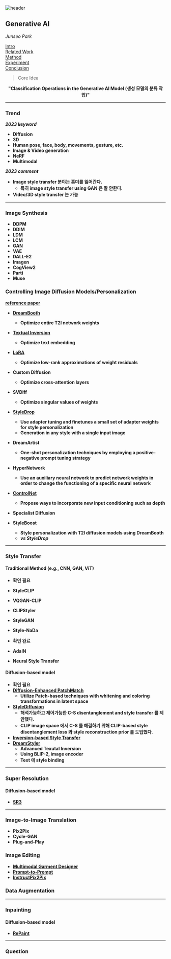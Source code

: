 ![header](https://capsule-render.vercel.app/api?type=waving&color=auto&height=80&section=header&text=Welcome%20Paper%20Review&fontSize=50)


## Generative AI
*Junseo Park*

[Intro](#intro)</br>
[Related Work](#related-work)</br>
[Method](#method)</br>
[Experiment](#experiment)</br>
[Conclusion](#conclusion)</br>

> Core Idea
<div align=center>
<strong>"Classification Operations in the Generative AI Model (생성 모델의 분류 작업)"</strong></br>
</div>

***
### <strong>Trend<strong>
*2023 keyword*
- Diffusion
- 3D
- Human pose, face, body, movements, gesture, etc.
- Image & Video generation
- NeRF
- Multimodal

*2023 comment*
- Image style transfer 분야는 흥미를 잃어간다.
  - 특히 image style transfer using GAN 은 잘 안한다.
- Video/3D style transfer 는 가능

***
### <strong>Image Synthesis<strong>
- DDPM
- DDIM
- LDM
- LCM
- GAN
- VAE
- DALL-E2
- Imagen
- CogView2
- Parti
- Muse

### <strong>Controlling Image Diffusion Models/Personalization</strong>

<a href='https://arxiv.org/pdf/2307.06949.pdf'>reference paper</a>

- <a href='/이론 pdf 파일/딥러닝 논문/DreamBooth/DreamBooth.md'>DreamBooth</a>
  - Optimize entire T2I network weights
- <a href='/이론 pdf 파일/딥러닝 논문/Textual_inversion/Textual_inversion.md'>Textual Inversion</a>
  - Optimize text embedding
- <a href='/이론 pdf 파일/딥러닝 논문/LoRA_231007_193848.pdf'>LoRA</a>
  - Optimize low-rank approximations of weight residuals
- Custom Diffusion
  - Optimize cross-attention layers
- SVDiff
  - Optimize singular values of weights
- <a href='/이론 pdf 파일/딥러닝 논문/StyleDrop_230626_130819.pdf'>StyleDrop</a>
  - Use adapter tuning and finetunes a small set of adapter weights for style personalization
  - Generation in any style with a single input image
- DreamArtist
  - One-shot personalization techniques by employing a positive-negative prompt tuning strategy
- HyperNetwork
  - Use an auxiliary neural network to predict network weights in order to change the functioning of a specific neural network
- <a href='/이론 pdf 파일/딥러닝 논문/ControlNet_231018_163832.pdf'>ControlNet</a>
  - Propose ways to incorporate new input conditioning such as depth
- Specialist Diffusion

- StyleBoost
  - Style personalization with T2I diffusion models using DreamBooth
  - *vs StyleDrop*


***

### <strong>Style Transfer</strong>
#### Traditional Method (e.g., CNN, GAN, ViT)
- 확인 필요
- StyleCLIP
- VQGAN-CLIP
- CLIPStyler
- StyleGAN
- Style-NaDa

- 확인 완료
- AdaIN
- Neural Style Transfer

#### Diffusion-based model
- 확인 필요
- <a href='/이론 pdf 파일/딥러닝 논문/PatchMatch/PatchMatch.md'>Diffusion-Enhanced PatchMatch</a>
  - Utilize Patch-based techniques with whitening and coloring transformations in latent space  
- <a href='/이론 pdf 파일/딥러닝 논문/StyleDiffusion/StyleDiffusion.md'>StyleDiffusion</a>
  - 해석가능하고 제어가능한 C-S disentanglement and style transfer 를 제안했다.
  - CLIP image space 에서 C-S 를 해결하기 위해 CLIP-based style disentanglement loss 와 style reconstruction prior 를 도입했다. 
- <a href='/이론 pdf 파일/딥러닝 논문/Inversion-based-style-transfer/Inversion-based-style-transfer.md'>Inversion-based Style Transfer</a>
- <a href='../DreamStyler_231001_142049.pdf'>DreamStyler</a>
  - Advanced Texutal Inversion
  - Using BLIP-2, image encoder
  - Text 에 style binding

***

### <strong>Super Resolution</strong>
#### Diffusion-based model
- <a href='../SR3/SR3.md'>SR3</a>


***

### <strong>Image-to-Image Translation</strong>
- Pix2Pix
- Cycle-GAN
- Plug-and-Play

### <strong>Image Editing</strong>
- <a href='../Multimodal Garment Designer_231015_171057.pdf'>Multimodal Garment Designer</a>
- <a href='../Prompt to prompt image editing with attention_231004_124613.pdf'>Prompt-to-Prompt</a>
- <a href='../InstructPix2Pix_231014_141433.pdf'>InstructPix2Pix</a>

### <strong>Data Augmentation</strong>


***

### <strong>Inpainting</strong>

#### Diffusion-based model
- <a href='../Repaint/RePaint  Inpainting using Denoising Diffusion Probabilistic Models.md'>RePaint</a>

***

### <strong>Question</strong>


